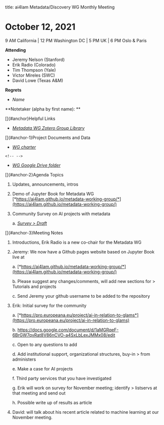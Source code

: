 title: ai4lam Metadata/Discovery WG Monthly Meeting

# October 12, 2021

9 AM California \| 12 PM Washington DC \| 5 PM UK \| 6 PM Oslo & Paris


**Attending**

-   Jeremy Nelson (Stanford)
-   Erik Radio (Colorado)
-   Tim Thompson (Yale)
-   Victor Mireles (SWC)
-   David Lowe (Texas A&M)

**Regrets**

-   *Name*

**Notetaker (alpha by first name): **

[]{#anchor}Helpful Links

-   [*Metadata WG Zotero Group
    Library*](https://www.zotero.org/groups/2709151/ai4lam_metadata_wg/library)

[]{#anchor-1}Project Documents and Data

-   [*WG
    charter*](https://drive.google.com/file/d/1ypcx2F30siqr-KYOKFZtVv8h9PIS9a77/view?usp=sharing)

```{=html}
<!-- -->
```
-   [*WG Google Drive
    folder*](https://drive.google.com/drive/folders/1cpZtbjKadgD30794fD97XY-EChUSy2r9?usp=sharing)

[]{#anchor-2}Agenda Topics

1.  Updates, announcements, intros

2.  Demo of Jupyter Book for Metadata WG
    [*https://ai4lam.github.io/metadata-working-group/*](https://ai4lam.github.io/metadata-working-group/)

3.  Community Survey on AI projects with metadata

    a.  [*Survey
        > Draft*](https://docs.google.com/document/d/1aMGRqeF-6BrGW7qvRat8V86nCVO-a4SxLbLexJMMx08/edit)

[]{#anchor-3}Meeting Notes

1.  Introductions, Erik Radio is a new co-chair for the Metadata WG

2.  Jeremy: We now have a Github pages website based on Jupyter Book
    live at

    a.  [*https://ai4lam.github.io/metadata-working-group/*](https://ai4lam.github.io/metadata-working-group/)

    b.  Please suggest any changes/comments, will add new sections for
        > Tutorials and projects

    c.  Send Jeremy your github username to be added to the repository

3.  Erik: Initial survey for the community

    a.  [*https://pro.europeana.eu/project/ai-in-relation-to-glams*](https://pro.europeana.eu/project/ai-in-relation-to-glams)

    b.  https://docs.google.com/document/d/1aMGRqeF-6BrGW7qvRat8V86nCVO-a4SxLbLexJMMx08/edit

    c.  Open to any questions to add

    d.  Add institutional support, organizational structures, buy-in
        > from administers

    e.  Make a case for AI projects

    f.  Third party services that you have investigated

    g.  Erik will work on survey for November meeting; identify
        > listservs at that meeting and send out

    h.  Possible write up of results as article

4.  David: will talk about his recent article related to machine
    learning at our November meeting.
